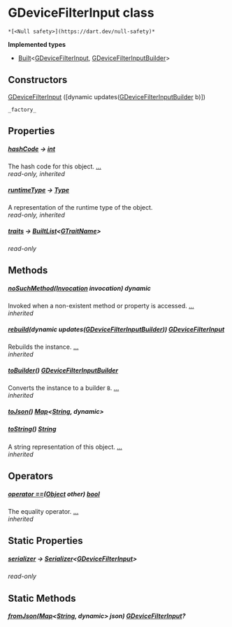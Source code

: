 


# GDeviceFilterInput class






    *[<Null safety>](https://dart.dev/null-safety)*






**Implemented types**

- [Built](https://pub.dev/documentation/built_value/8.1.4/built_value/Built-class.html)&lt;[GDeviceFilterInput](../third_party_yonomi_graphql_schema___generated___schema.docs.schema.gql/GDeviceFilterInput-class.md), [GDeviceFilterInputBuilder](../third_party_yonomi_graphql_schema___generated___schema.docs.schema.gql/GDeviceFilterInputBuilder-class.md)>





## Constructors

[GDeviceFilterInput](../third_party_yonomi_graphql_schema___generated___schema.docs.schema.gql/GDeviceFilterInput/GDeviceFilterInput.md) ([dynamic updates([GDeviceFilterInputBuilder](../third_party_yonomi_graphql_schema___generated___schema.docs.schema.gql/GDeviceFilterInputBuilder-class.md) b)])

    _factory_


## Properties

##### [hashCode](https://api.flutter.dev/flutter/dart-core/Object/hashCode.html) &#8594; [int](https://api.flutter.dev/flutter/dart-core/int-class.html)



The hash code for this object. [...](https://api.flutter.dev/flutter/dart-core/Object/hashCode.html)  
_read-only, inherited_



##### [runtimeType](https://api.flutter.dev/flutter/dart-core/Object/runtimeType.html) &#8594; [Type](https://api.flutter.dev/flutter/dart-core/Type-class.html)



A representation of the runtime type of the object.   
_read-only, inherited_



##### [traits](../third_party_yonomi_graphql_schema___generated___schema.docs.schema.gql/GDeviceFilterInput/traits.md) &#8594; [BuiltList](https://pub.dev/documentation/built_collection/5.1.1/built_collection/BuiltList-class.html)&lt;[GTraitName](../third_party_yonomi_graphql_schema___generated___schema.docs.schema.gql/GTraitName-class.md)>



   
_read-only_




## Methods

##### [noSuchMethod](https://api.flutter.dev/flutter/dart-core/Object/noSuchMethod.html)([Invocation](https://api.flutter.dev/flutter/dart-core/Invocation-class.html) invocation) dynamic



Invoked when a non-existent method or property is accessed. [...](https://api.flutter.dev/flutter/dart-core/Object/noSuchMethod.html)  
_inherited_



##### [rebuild](https://pub.dev/documentation/built_value/8.1.4/built_value/Built/rebuild.html)(dynamic updates([GDeviceFilterInputBuilder](../third_party_yonomi_graphql_schema___generated___schema.docs.schema.gql/GDeviceFilterInputBuilder-class.md))) [GDeviceFilterInput](../third_party_yonomi_graphql_schema___generated___schema.docs.schema.gql/GDeviceFilterInput-class.md)



Rebuilds the instance. [...](https://pub.dev/documentation/built_value/8.1.4/built_value/Built/rebuild.html)  
_inherited_



##### [toBuilder](https://pub.dev/documentation/built_value/8.1.4/built_value/Built/toBuilder.html)() [GDeviceFilterInputBuilder](../third_party_yonomi_graphql_schema___generated___schema.docs.schema.gql/GDeviceFilterInputBuilder-class.md)



Converts the instance to a builder <code>B</code>. [...](https://pub.dev/documentation/built_value/8.1.4/built_value/Built/toBuilder.html)  
_inherited_



##### [toJson](../third_party_yonomi_graphql_schema___generated___schema.docs.schema.gql/GDeviceFilterInput/toJson.md)() [Map](https://api.flutter.dev/flutter/dart-core/Map-class.html)&lt;[String](https://api.flutter.dev/flutter/dart-core/String-class.html), dynamic>



   




##### [toString](https://api.flutter.dev/flutter/dart-core/Object/toString.html)() [String](https://api.flutter.dev/flutter/dart-core/String-class.html)



A string representation of this object. [...](https://api.flutter.dev/flutter/dart-core/Object/toString.html)  
_inherited_




## Operators

##### [operator ==](https://api.flutter.dev/flutter/dart-core/Object/operator_equals.html)([Object](https://api.flutter.dev/flutter/dart-core/Object-class.html) other) [bool](https://api.flutter.dev/flutter/dart-core/bool-class.html)



The equality operator. [...](https://api.flutter.dev/flutter/dart-core/Object/operator_equals.html)  
_inherited_




## Static Properties

##### [serializer](../third_party_yonomi_graphql_schema___generated___schema.docs.schema.gql/GDeviceFilterInput/serializer.md) &#8594; [Serializer](https://pub.dev/documentation/built_value/8.1.4/serializer/Serializer-class.html)&lt;[GDeviceFilterInput](../third_party_yonomi_graphql_schema___generated___schema.docs.schema.gql/GDeviceFilterInput-class.md)>



   
_read-only_




## Static Methods

##### [fromJson](../third_party_yonomi_graphql_schema___generated___schema.docs.schema.gql/GDeviceFilterInput/fromJson.md)([Map](https://api.flutter.dev/flutter/dart-core/Map-class.html)&lt;[String](https://api.flutter.dev/flutter/dart-core/String-class.html), dynamic> json) [GDeviceFilterInput](../third_party_yonomi_graphql_schema___generated___schema.docs.schema.gql/GDeviceFilterInput-class.md)?



   










